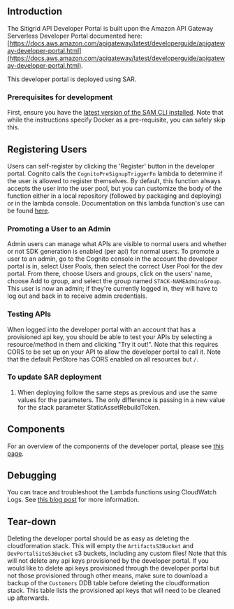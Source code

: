 ## Introduction
The Sitigrid API Developer Portal is built upon the Amazon API Gateway Serverless Developer Portal documented here: 
[https://docs.aws.amazon.com/apigateway/latest/developerguide/apigateway-developer-portal.html](https://docs.aws.amazon.com/apigateway/latest/developerguide/apigateway-developer-portal.html).

This developer portal is deployed using SAR.

### Prerequisites for development

First, ensure you have the [latest version of the SAM CLI installed](https://docs.aws.amazon.com/lambda/latest/dg/sam-cli-requirements.html). Note that while the instructions specify Docker as a pre-requisite, you can safely skip this.

## Registering Users
Users can self-register by clicking the 'Register' button in the developer portal. Cognito calls the `CognitoPreSignupTriggerFn` lambda to determine if the user is allowed to register themselves. By default, this function always accepts the user into the user pool, but you can customize the body of the function either in a local repository (followed by packaging and deploying) or in the lambda console. Documentation on this lambda function's use can be found [here](https://docs.aws.amazon.com/cognito/latest/developerguide/user-pool-lambda-pre-sign-up.html).

### Promoting a User to an Admin
Admin users can manage what APIs are visible to normal users and whether or not SDK generation is enabled (per api) for normal users. To promote a user to an admin, go to the Cognito console in the account the developer portal is in, select User Pools, then select the correct User Pool for the dev portal. From there, choose Users and groups, click on the users' name, choose Add to group, and select the group named `STACK-NAMEAdminsGroup`. This user is now an admin; if they're currently logged in, they will have to log out and back in to receive admin credentials.

### Testing APIs

When logged into the developer portal with an account that has a provisioned api key, you should be able to test your APIs by selecting a resource/method in them and clicking "Try it out!". Note that this requires CORS to be set up on your API to allow the developer portal to call it. Note that the default PetStore has CORS enabled on all resources but `/`.

### To update SAR deployment
1. When deploying follow the same steps as previous and use the same values for the parameters. The only difference is passing in a new value for the stack parameter StaticAssetRebuildToken.

## Components
For an overview of the components of the developer portal, please see [this page](https://github.com/awslabs/aws-api-gateway-developer-portal/wiki/Components).

## Debugging

You can trace and troubleshoot the Lambda functions using CloudWatch Logs. See [this blog post](https://aws.amazon.com/blogs/compute/techniques-and-tools-for-better-serverless-api-logging-with-amazon-api-gateway-and-aws-lambda/) for more information.

## Tear-down

Deleting the developer portal should be as easy as deleting the cloudformation stack. This will empty the `ArtifactsS3Bucket` and `DevPortalSiteS3Bucket` s3 buckets, including any custom files! Note that this will not delete any api keys provisioned by the developer portal. If you would like to delete api keys provisioned through the developer portal but not those provisioned through other means, make sure to download a backup of the `Customers` DDB table before deleting the cloudformation stack. This table lists the provisioned api keys that will need to be cleaned up afterwards.
